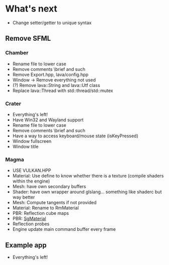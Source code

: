 # What's next

- Change setter/getter to unique syntax

## Remove SFML

### Chamber

- Rename file to lower case
- Remove comments \brief and such
- Remove Export.hpp, lava/config.hpp
- Window -> Remove everything not used
- (?) Remove lava::String and lava::Utf class
- Replace lava::Thread with std::thread/std::mutex

### Crater

- Everything's left!
- Have Win32 and Wayland support
- Rename file to lower case
- Remove comments \brief and such
- Have a way to access keyboard/mouse state (isKeyPressed)
- Window fullscreen
- Window title

### Magma

- USE VULKAN.HPP 
- Material: Use define to know whether there is a texture (compile shaders within the engine)
- Mesh: have own secondary buffers
- Shader: have own wrapper around glslang... something like shaderc but way better
- Mesh: Compute tangents if not provided
- Material: Rename to RmMaterial
- PBR: Reflection cube maps
- PBR: [SgMaterial](https://github.com/KhronosGroup/glTF/tree/master/extensions/Khronos/KHR_materials_pbrSpecularGlossiness)
- Reflection probes
- Engine update main command buffer every frame

## Example app

- Everything's left!
